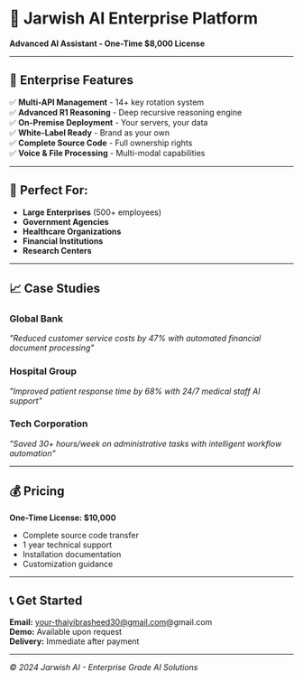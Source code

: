 # 🚀 Jarwish AI Enterprise Platform
**Advanced AI Assistant - One-Time $8,000 License**

---

## 💼 Enterprise Features
✅ **Multi-API Management** - 14+ key rotation system  
✅ **Advanced R1 Reasoning** - Deep recursive reasoning engine  
✅ **On-Premise Deployment** - Your servers, your data  
✅ **White-Label Ready** - Brand as your own  
✅ **Complete Source Code** - Full ownership rights  
✅ **Voice & File Processing** - Multi-modal capabilities  

---

## 🏢 Perfect For:
- **Large Enterprises** (500+ employees)
- **Government Agencies** 
- **Healthcare Organizations**
- **Financial Institutions**
- **Research Centers**

---

## 📈 Case Studies

### **Global Bank** 
*"Reduced customer service costs by 47% with automated financial document processing"*

### **Hospital Group**
*"Improved patient response time by 68% with 24/7 medical staff AI support"*

### **Tech Corporation**  
*"Saved 30+ hours/week on administrative tasks with intelligent workflow automation"*

---

## 💰 Pricing
**One-Time License: $10,000**
- Complete source code transfer
- 1 year technical support
- Installation documentation
- Customization guidance

---

## 📞 Get Started
**Email:** your-thaiyibrasheed30@gmail.com@gmail.com  
**Demo:** Available upon request  
**Delivery:** Immediate after payment  

---
*© 2024 Jarwish AI - Enterprise Grade AI Solutions*
